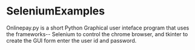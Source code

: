 # SeleniumExamples
Onlinepay.py is a short Python Graphical user inteface program that uses the frameworks-- Selenium to control the chrome browser, and tkinter to create the GUI form enter the user id and password.
